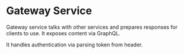 # Gateway Service

Gateway service talks with other services and prepares responses for clients to use. It exposes content via GraphQL.

It handles authentication via parsing token from header.
